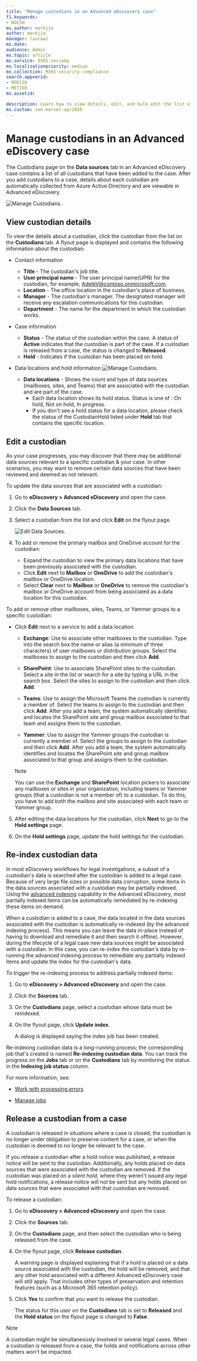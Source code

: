 ```yaml
---
title: "Manage custodians in an Advanced eDiscovery case"
f1.keywords:
- NOCSH
ms.author: markjjo
author: markjjo
manager: laurawi
ms.date: 
audience: Admin
ms.topic: article
ms.service: O365-seccomp
ms.localizationpriority: medium
ms.collection: M365-security-compliance 
search.appverid: 
- MOE150
- MET150
ms.assetid: 

description: Learn how to view details, edit, and bulk edit the list of custodians in an Advanced eDiscovery case.
ms.custom: seo-marvel-apr2020
---
```

# Manage custodians in an Advanced eDiscovery case

The Custodians page on the **Data sources** tab in an Advanced eDiscovery case contains a list of all custodians that have been added to the case. After you add custodians to a case, details about each custodian are automatically collected from Azure Active Directory and are viewable in Advanced eDiscovery.

![Manage Custodians.](../media/CustodianDetails.PNG)

## View custodian details

To view the details about a custodian, click the custodian from the list on the **Custodians** tab. A flyout page is displayed and contains the following information about the custodian:

- Contact information
   - **Title** - The custodian's job title.
   - **User principal name** - The user principal name(UPN) for the custodian, for example, AdeleV@contoso.onmicrosoft.com. 
   - **Location** - The office location in the custodian's place of business.
   - **Manager** - The custodian's manager. The designated manager will receive any escalation communications for this custodian.
   - **Department** - The name for the department in which the custodian works.

- Case information
  - **Status** - The status of the custodian within the case. A status of **Active** indicates that the custodian is part of the case. If a custodian is released from a case, the status is changed to **Released**. 
  - **Hold** - Indicates if the custodian has been placed on hold. 

- Data locations and hold information
![Manage Custodians.](../media/CustodianHoldDetails.PNG)
    - **Data locations** - Shows the count and type of data sources (mailboxes, sites, and Teams) that are associated with the custodian and are part of the case.
        - Each data location shows its hold status. Status is one of : On hold, Not on hold, In progress.
        - If you don't see a hold status for a data location, please check the status of the CustodianHold listed under **Hold** tab that contains the specific location.


## Edit a custodian

As your case progresses, you may discover that there may be additional data sources relevant to a specific custodian & your case. In other scenarios, you may want to remove certain data sources that have been reviewed and deemed as not relevant.

To update the data sources that are associated with a custodian:

1. Go to  **eDiscovery > Advanced eDiscovery** and open the case.
  
2. Click the **Data Sources** tab.
  
3. Select a custodian from the list and click **Edit** on the flyout page.

    ![Edit Data Sources.](../media/EditCustodianDataSource.PNG)
  
4. To add or remove the primary mailbox and OneDrive account for the custodian:

    - Expand the custodian to view the primary data locations that have been previously associated with the custodian.
    - Click **Edit** next to **Mailbox** or **OneDrive** to add the custodian's mailbox or OneDrive location.
    - Select **Clear** next to **Mailbox** or **OneDrive** to remove the custodian's mailbox or OneDrive account from being associated as a data location for this custodian.

To add or remove other mailboxes, sites, Teams, or Yammer groups to a specific custodian:
- Click **Edit** next to a service to add a data location.

   - **Exchange**: Use to associate other mailboxes to the custodian. Type into the search box the name or alias (a minimum of three characters) of user mailboxes or distribution groups. Select the mailboxes to assign to the custodian and then click **Add**.

   - **SharePoint**: Use to associate SharePoint sites to the custodian. Select a site in the list or search for a site by typing a URL in the search box. Select the sites to assign to the custodian and then click **Add**.

   - **Teams**: Use to assign the Microsoft Teams the custodian is currently a member of. Select the teams to assign to the custodian and then click **Add**. After you add a team, the system automatically identifies and locates the SharePoint site and group mailbox associated to that team and assigns them to the custodian.

   - **Yammer**:  Use to assign the Yammer groups the custodian is currently a member of. Select the groups to assign to the custodian and then click **Add**. After you add a team, the system automatically identifies and locates the SharePoint site and group mailbox associated to that group and assigns them to the custodian.

   > [!NOTE]
   > You can use the **Exchange** and **SharePoint** location pickers to associate any mailboxes or sites in your organization, including teams or Yammer groups (that a custodian is not a member of) to a custodian. To do this, you have to add both the mailbox and site associated with each team or Yammer group.

5. After editing the data locations for the custodian, click **Next** to go to the **Hold settings** page.  

6. On the **Hold settings** page, update the hold settings for the custodian.
## Re-index custodian data

In most eDiscovery workflows for legal investigations, a subset of a custodian's data is searched after the custodian is added to a legal case. Because of very large file sizes or possible data corruption, some items in the data sources associated with a custodian may be partially indexed. Using the [advanced indexing](indexing-custodian-data.md) capability in the Advanced eDiscovery, most partially indexed items can be automatically remediated by re-indexing these items on demand.

When a custodian is added to a case, the data located in the data sources associated with the custodian is automatically re-indexed (by the advanced indexing process). This means you can leave the data in-place instead of having to download and remediate it and then search it offline). However, during the lifecycle of a legal case new data sources might be associated with a custodian. In this case, you can re-index the custodian's data by re-running the advanced indexing process to remediate any partially indexed items and update the index for the custodian's data.

To trigger the re-indexing process to address partially indexed items:

1. Go to  **eDiscovery > Advanced eDiscovery** and open the case.

2. Click the **Sources** tab.

3. On the **Custodians** page, select a custodian whose data must be reindexed.

4. On the flyout page, click **Update index**.

   A dialog is displayed saying the index job has been created.

Re-indexing custodian data is a long-running process; the corresponding job that's created is named **Re-indexing custodian data**. You can track the progress on the **Jobs** tab or on the **Custodians** tab by monitoring the status in the **Indexing job status** column.

For more information, see:

- [Work with processing errors](processing-data-for-case.md)

- [Manage jobs](managing-jobs-ediscovery20.md)

## Release a custodian from a case

A custodian is released in situations where a case is closed, the custodian is no longer under obligation to preserve content for a case, or when the custodian is deemed to no longer be relevant to the case. 

If you release a custodian after a hold notice was published, a release notice will be sent to the custodian. Additionally, any holds placed on data sources that were associated with the custodian are removed. If the custodian was placed on a *silent hold*, where they weren't issued any legal hold notifications, a release notice will not be sent but any holds placed on data sources that were associated with that custodian are removed.

To release a custodian: 

1. Go to  **eDiscovery > Advanced eDiscovery** and open the case.

2. Click the **Sources** tab.

3. On the **Custodians** page, and then select the custodian who is being released from the case.

4. On the flyout page, click **Release custodian**.

   A warning page is displayed explaining that if a hold is placed on a data source associated with the custodian, the hold will be removed, and that any other hold associated with a different Advanced eDiscovery case will still apply. That includes other types of preservation and retention features (such as a Microsoft 365 retention policy).

5. Click **Yes** to confirm that you want to release the custodian. 

    The status for this user on the **Custodians** tab is set to **Released** and the **Hold status** on the flyout page is changed to **False**. 

> [!NOTE]
> A custodian might be simultaneously involved in several legal cases. When a custodian is released from a case, the holds and notifications across other matters won't be impacted.
